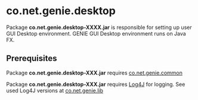 # co.net.genie.desktop

Package **co.net.genie.desktop-XXXX.jar** is responsible for setting up user GUI Desktop environment.
GENIE GUI Desktop environment runs on Java FX.

## Prerequisites

Package **co.net.genie.desktop-XXX.jar** requires [co.net.genie.common](https://github.com/genie-net/co.net.genie.common)

Package **co.net.genie.desktop-XXX.jar** requires [Log4J](https://github.com/apache/logging-log4j2) for logging. See used Log4J versions at [co.net.genie.lib](https://github.com/genie-net/co.net.genie.lib)
